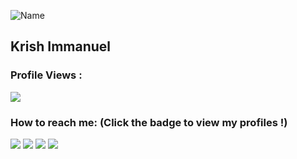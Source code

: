 ![Name](https://github.com/sharannyobasu/sharannyobasu/blob/master/Hello(1).gif)
## Krish Immanuel 


 ### Profile Views :<br>
![](https://komarev.com/ghpvc/?username=immanuel-krish11&color=79b8ff)
  

### How to reach me: <strong>(Click the badge to view my profiles !)</strong>

<img src="https://img.shields.io/badge/krishimmanuel2@gmail.com-%23D14836.svg?&style=for-the-badge&logo=gmail&logoColor=white" href="krishimmanuel2@gmail.com">   <a  href="https://www.instagram.com/immanule_krish11/"><img src="https://img.shields.io/badge/@immanule_krish11-%23E4405F.svg?&style=for-the-badge&logo=instagram&logoColor=white"></a>   <a href="https://www.linkedin.com/in/krishprakash11/"><img src="https://img.shields.io/badge/Krish Prakash-%230077B5.svg?&style=for-the-badge&logo=linkedin&logoColor=white" ></a>   <a  href="https://x.com/immanuelkrish11"><img src="https://img.shields.io/badge/immanuelkrish11-%2312100E.svg?&style=for-the-badge&logo=twitter&logoColor=white"></a>

<!--
**immanuel-krish11/immanuel-krish11** is a ✨ _special_ ✨ repository because its `README.md` (this file) appears on your GitHub profile.

Here are some ideas to get you started:

- 🔭 I’m currently working on ...
- 🌱 I’m currently learning ...
- 👯 I’m looking to collaborate on ...
- 🤔 I’m looking for help with ...
- 💬 Ask me about ...
- 📫 How to reach me: ...
- 😄 Pronouns: ...
- ⚡ Fun fact: ...
-->

